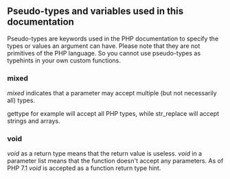 Pseudo-types and variables used in this documentation
-----------------------------------------------------

Pseudo-types are keywords used in the PHP documentation to specify the
types or values an argument can have. Please note that they are not
primitives of the PHP language. So you cannot use pseudo-types as
typehints in your own custom functions.

### mixed

*mixed* indicates that a parameter may accept multiple (but not
necessarily all) types.

<span class="function">gettype</span> for example will accept all PHP
types, while <span class="function">str\_replace</span> will accept
<span class="type">string</span>s and <span class="type">array</span>s.

### void

*void* as a return type means that the return value is useless. *void*
in a parameter list means that the function doesn't accept any
parameters. As of PHP 7.1 *void* is accepted as a function return type
hint.

